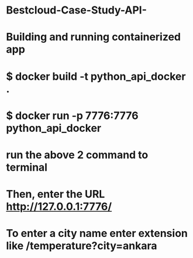 # Bestcloud-Case-Study-API-

# Building and running containerized app
# $ docker build -t python_api_docker .  
# $ docker run -p 7776:7776 python_api_docker
# run the above 2 command to terminal
# Then, enter the URL http://127.0.0.1:7776/
# To enter a city name enter extension like /temperature?city=ankara
